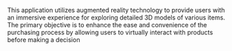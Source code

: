 This application utilizes augmented reality technology to provide users with an immersive experience for exploring detailed 3D models of various items. The primary objective is to enhance the ease and convenience of the purchasing process by allowing users to virtually interact with products before making a decision
